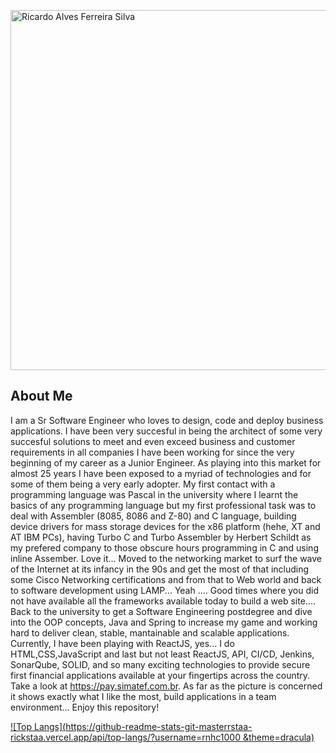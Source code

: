 

<a href="https://ferreiras.dev.br"><img src="https://ferreiras.dev.br/assets/images/gitHub/shutterstock_72897715.jpg" width="768" height="576" alt="Ricardo Alves Ferreira Silva"/></a>
## About Me
I am a Sr Software Engineer who loves to design, code and deploy business applications. I have been very succesful in being the architect of some very succesful solutions to meet and even exceed business and customer requirements in all companies I have been working for since the very beginning of my career as a Junior Engineer. As playing into this market for almost 25 years I have been exposed to a myriad of technologies and for some of them being a very early adopter. My first contact with a programming language was Pascal in the university where I learnt the basics of any programming language but my first professional task was to deal with  Assembler (8085, 8086 and Z-80) and C language, building device drivers for mass storage devices for the x86 platform (hehe, XT and AT IBM PCs), having Turbo C and Turbo Assembler by Herbert Schildt as my prefered company to those obscure hours programming in C and using inline Assember. Love it... Moved to the networking market to surf the wave of the Internet at its infancy in the 90s and get the most of that including some Cisco Networking certifications and from that to Web world and back to software development using LAMP... Yeah .... Good times where you did not have available all the frameworks available today to build a web site.... Back to the university to get a Software Engineering postdegree and dive into the OOP concepts, Java and Spring to increase my game and working hard to deliver clean, stable, mantainable and scalable applications. Currently, I have been playing with ReactJS, yes... I do HTML,CSS,JavaScript and last but not least ReactJS, API, CI/CD, Jenkins, SonarQube, SOLID, and so many exciting technologies to provide secure first financial applications available at your fingertips across the country. Take a look at https://pay.simatef.com.br. As far as the picture is concerned it shows exactly what I like the most, build applications in a team environment... Enjoy this repository!

[![Top Langs](https://github-readme-stats-git-masterrstaa-rickstaa.vercel.app/api/top-langs/?username=rnhc1000 &theme=dracula)](https://github.com/rnhc1000/github-readme-stats)

